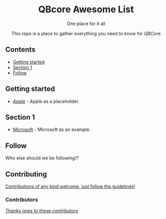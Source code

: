 <div align="center">

<!-- title -->

<!--lint ignore no-dead-urls-->
# QBcore Awesome List

<!-- subtitle -->

One place for it all

<!-- image -->

<!-- <a href="" target="_blank" rel="noopener noreferrer">
  <img src="" />
</a> -->

<!-- description -->

This repo is a place to gather everything you need to know for QBCore

</div>

<!-- TOC -->

## Contents

- [Getting started](#getting-started)
- [Section 1](#section-1)
- [Follow](#follow)

<!-- CONTENT -->

## Getting started

- [Apple](https://apple.com) - Apple as a placeholder.

## Section 1

- [Microsoft](https://www.microsoft.com/) - Microsoft as an example.

<!-- END CONTENT -->

## Follow

<!-- list people worth following on social sites (Twitter, LinkedIn, GitHub, YouTube etc.) -->

Who else should we be following!?

## Contributing

[Contributions of any kind welcome, just follow the guidelines](contributing.md)!

### Contributors

[Thanks goes to these contributors](https://github.com/Awesome-QBcore/graphs/contributors)
